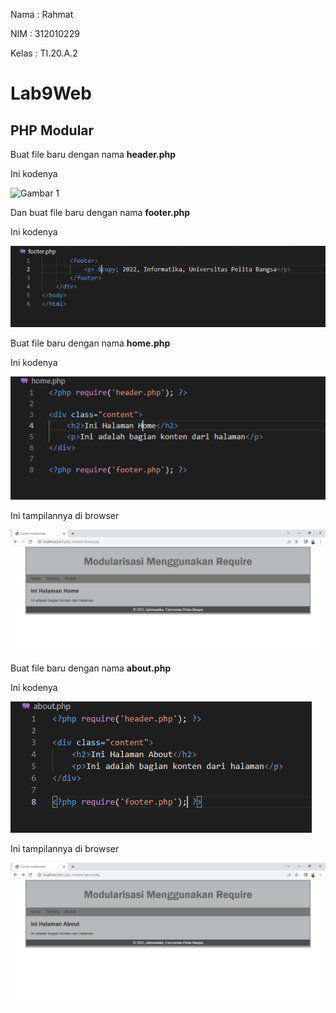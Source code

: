 Nama : Rahmat

NIM : 312010229

Kelas : TI.20.A.2

# Lab9Web

## PHP Modular

Buat file baru dengan nama **header.php**

Ini kodenya

![Gambar 1](../screenshot/ss1a.png)

Dan buat file baru dengan nama **footer.php**

Ini kodenya

![Gambar 2](screenshot/ss1b.png)

Buat file baru dengan nama **home.php**

Ini kodenya

![Gambar 3](screenshot/ss1c.png)

Ini tampilannya di browser

![Gambar 4](screenshot/ss1f.png)

Buat file baru dengan nama **about.php**

Ini kodenya

![Gambar 5](screenshot/ss1e.png)

Ini tampilannya di browser

![Gambar 6](screenshot/ss1d.png)
